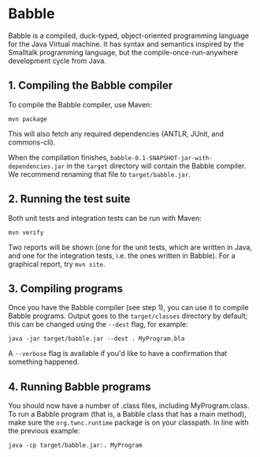 # Babble

Babble is a compiled, duck-typed, object-oriented programming language for the
Java Virtual machine.  It has syntax and semantics inspired by the Smalltalk
programming language, but the compile-once-run-anywhere development cycle from
Java.

## 1. Compiling the Babble compiler

To compile the Babble compiler, use Maven:

    mvn package

This will also fetch any required dependencies (ANTLR, JUnit, and commons-cli).

When the compilation finishes, `babble-0.1-SNAPSHOT-jar-with-dependencies.jar`
in the `target` directory will contain the Babble compiler. We recommend
renaming that file to `target/babble.jar`.

## 2. Running the test suite

Both unit tests and integration tests can be run with Maven:

    mvn verify

Two reports will be shown (one for the unit tests, which are written in Java,
and one for the integration tests, i.e. the ones written in Babble). For a
graphical report, try `mvn site`.

## 3. Compiling programs

Once you have the Babble compiler (see step 1), you can use it to compile
Babble programs. Output goes to the `target/classes` directory by default; this
can be changed using the `--dest` flag, for example:

    java -jar target/babble.jar --dest . MyProgram.bla

A `--verbose` flag is available if you'd like to have a confirmation that
something happened.

## 4. Running Babble programs

You should now have a number of .class files, including MyProgram.class. To run
a Babble program (that is, a Babble class that has a main method), make sure
the `org.twnc.runtime` package is on your classpath. In line with the previous
example:

    java -cp target/babble.jar:. MyProgram
